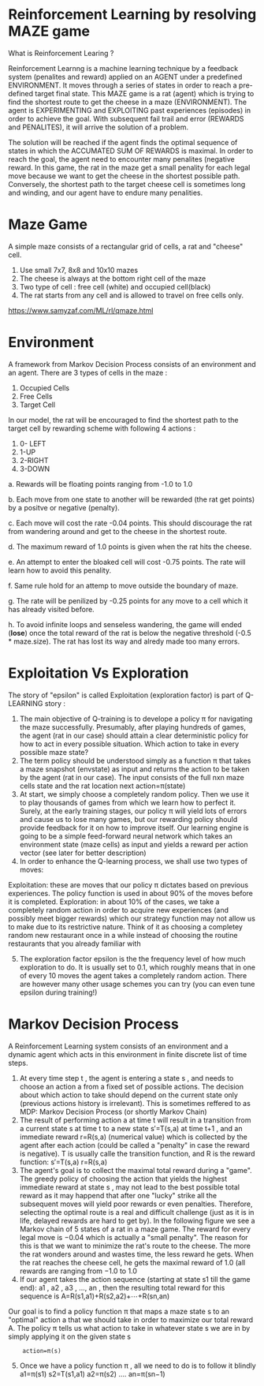 Reinforcement Learning by resolving MAZE game
=============================================
What is Reinforcement Learing ?

Reinforcement Learnng is a machine learning technique by a feedback system (penalites and reward) applied on an AGENT under a predefined ENVIRONMENT. It moves through a series 
of states in order to reach a pre-defined target final state. This MAZE game is a rat (agent) which is trying to find the shortest route to get the cheese in a maze (ENVIRONMENT).
The agent is EXPERIMENTING and EXPLOITING past experiences (episodes) in order to achieve the goal. With subsequent fail trail and error (REWARDS and PENALITES), it will arrive
the solution of a problem. 

The solution will be reached if the agent finds the optimal sequence of states in which the ACCUMATED SUM OF REWARDS is maximal. In order to reach the goal, the agent 
need to encounter many penalites (negative reward. In this game, the rat in the maze get a small penality for each legal move because we want to get the cheese in the shortest 
possible path. Conversely, the shortest path to the target cheese cell is sometimes long and winding, and our agent have to endure many penalities.

Maze Game
=========
A simple maze consists of a rectangular grid of cells, a rat and "cheese" cell.

1. Use small 7x7, 8x8 and 10x10 mazes
2. The cheese is always at the bottom right cell of the maze
3. Two type of cell : free cell (white) and occupied cell(black)
4. The rat starts from any cell and is allowed to travel on free cells only.

https://www.samyzaf.com/ML/rl/qmaze.html

Environment
===========
A framework from Markov Decision Process consists of an environment and an agent. There are 3 types of cells in the maze :
1. Occupied Cells
2. Free Cells
3. Target Cell

In our model, the rat will be encouraged to find the shortest path to the target cell by rewarding scheme with following 4 actions :
1. 0- LEFT
2. 1-UP
3. 2-RIGHT
4. 3-DOWN

a. Rewards will be floating points ranging from -1.0 to 1.0

b. Each move from one state to another will be rewarded (the rat get points) by a positve or negative (penalty).

c. Each move will cost the rate -0.04 points. This should discourage the rat from wandering around and get to the cheese in the shortest route.

d. The maximum reward of 1.0 points is given when the rat hits the cheese.

e. An attempt to enter the bloaked cell will cost -0.75 points.	 The rate will learn how to avoid this penality.

f. Same rule hold for an attemp to move outside the boundary of maze.

g. The rate will be penilized by -0.25 points for any move to a cell which it has already visited before.

h. To avoid infinite loops and senseless wandering, the game will ended (**lose**) once the total reward of the rat is below the negative 
   threshold (-0.5 * maze.size). The rat has lost its way and alredy made too many errors.
   
   
Exploitation Vs Exploration
===========================
The story of "epsilon" is called Exploitation (exploration factor) is part of Q-LEARNING story :

1. The main objective of Q-training is to develope a policy  π  for navigating the maze successfully. Presumably, after playing hundreds of games, the agent (rat in our case) should attain a clear deterministic policy for how to act in every possible situation. Which action to take in every possible maze state?
2. The term policy should be understood simply as a function  π  that takes a maze snapshot (envstate) as input and returns the action to be taken by the agent (rat in our case). The input consists of the full nxn maze cells state and the rat location
			next action=π(state)
3. At start, we simply choose a completely random policy. Then we use it to play thousands of games from which we learn how to perfect it. Surely, at the early training stages, our policy  π  will yield lots of errors and cause us to lose many games, but our rewarding policy should provide feedback for it on how to improve itself. Our learning engine is going to be a simple feed-forward neural network which takes an environment state (maze cells) as input and yields a reward per action vector (see later for better description)
4. In order to enhance the Q-learning process, we shall use two types of moves:

Exploitation: these are moves that our policy  π  dictates based on previous experiences. The policy function is used in about 90% of the moves before it is completed.
Exploration: in about 10% of the cases, we take a completely random action in order to acquire new experiences (and possibly meet bigger rewards) which our strategy function may not allow us to make due to its restrictive nature. Think of it as choosing a completey random new restaurant once in a while instead of choosing the routine restaurants that you already familiar with

5. The exploration factor epsilon is the the frequency level of how much exploration to do. It is usually set to 0.1, which roughly means that in one of every 10 moves the agent takes a completely random action. There are however many other usage schemes you can try (you can even tune epsilon during training!)


Markov Decision Process
=======================
A Reinforcement Learning system consists of an environment and a dynamic agent which acts in this environment in finite discrete list of time steps.

1. At every time step  t , the agent is entering a state  s , and needs to choose an action  a  from a fixed set of possible actions. The decision about which action to take should depend on the current state only (previous actions history is irrelevant). This is sometimes reffered to as MDP: Markov Decision Process (or shortly Markov Chain)
2. The result of performing action  a  at time  t  will result in a transition from a current state  s  at time  t  to a new state  s′=T(s,a)  at time  t+1 , and an immediate reward  r=R(s,a)  (numerical value) which is collected by the agent after each action (could be called a "penalty" in case the reward is negative).  T  is usually calle the transition function, and  R  is the reward function:
	s′=T(s,a)
	r=R(s,a)
3. The agent's goal is to collect the maximal total reward during a "game". The greedy policy of choosing the action that yields the highest immediate reward at state  s , may not lead to the best possible total reward as it may happend that after one "lucky" strike all the subsequent moves will yield poor rewards or even penalties. Therefore, selecting the optimal route is a real and difficult challenge (just as it is in life, delayed rewards are hard to get by).
    In the following figure we see a Markov chain of 5 states of a rat in a maze game. The reward for every legal move is  −0.04  which is actually a "small penalty". The reason for this is that we want to minimize the rat's route to the cheese. The more the rat wonders around and wastes time, the less reward he gets. When the rat reaches the cheese cell, he gets the maximal reward of  1.0  (all rewards are ranging from  −1.0  to  1.0 
4. If our agent takes the action sequence (starting at state  s1  till the game end):  a1 ,  a2 ,  a3 , ...,  an , then the resulting total reward for this sequence is
     A=R(s1,a1)+R(s2,a2)+⋯+R(sn,an)
 
Our goal is to find a policy function π that maps a maze state s to an "optimal" action a that we should take in order to maximize our total reward A. The policy π tells us what action to take in whatever state s we are in by simply applying it on the given state s

		action=π(s)
		
5. Once we have a policy function  π , all we need to do is to follow it blindly
a1=π(s1)
s2=T(s1,a1)
a2=π(s2)
....
an=π(sn−1)
 

